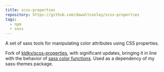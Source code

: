```yaml
---
title: scss-properties
repository: https://github.com/dawaltconley/scss-properties
tags:
  - npm
  - sass
---
```


A set of sass tools for manipulating color attributes using CSS properties.

<!--
what does this allow? use of custom css properties for colors (theming)
with advantages of scss color manipulation (mixing, scaling, etc), now relative 
to custom property values (changeable by class, JS)
-->

Fork of [kldkv/scss-properties](https://github.com/kldkv/scss-properties), with 
significant updates, bringing it in line with the behavior of [sass color 
functions](https://sass-lang.com/documentation/modules/color).  Used as a 
dependency of my sass-themes package.

